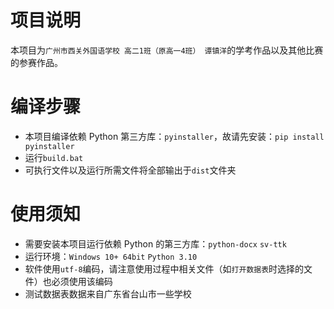 # 项目说明
本项目为`广州市西关外国语学校 高二1班（原高一4班） 谭镇洋`的学考作品以及其他比赛的参赛作品。

# 编译步骤
- 本项目编译依赖 Python 第三方库：`pyinstaller`，故请先安装：`pip install pyinstaller`
- 运行`build.bat`
- 可执行文件以及运行所需文件将全部输出于`dist`文件夹

# 使用须知
- 需要安装本项目运行依赖 Python 的第三方库：`python-docx` `sv-ttk`
- 运行环境：`Windows 10+ 64bit` `Python 3.10`
- 软件使用`utf-8`编码，请注意使用过程中相关文件（如`打开数据表`时选择的文件）也必须使用该编码
- 测试数据表数据来自广东省台山市一些学校
